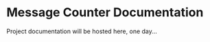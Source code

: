Message Counter Documentation
=============================
Project documentation will be hosted here, one day...